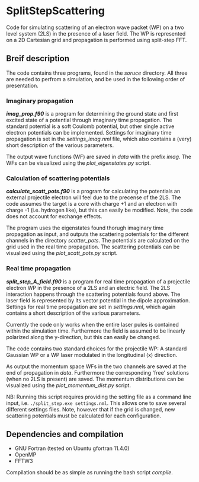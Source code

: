 # SplitStepScattering
Code for simulating scattering of an electron wave packet (WP) on a two level system (2LS) in the presence of a laser field. The WP is represented on a 2D Cartesian grid and propagation is performed using split-step FFT.

## Breif description
The code contains three programs, found in the *soruce* directory. All three are needed to perfrom a simulation, and be used in the following order of presentation.

### Imaginary propagation
***imag_prop.f90*** is a program for determining the ground state and first excited state of a potential through imaginary time propagation. The standard potential is a soft Coulomb potential, but other single active electron potentials can be implemented. Settings for imaginary time propagation is set in the *settings_imag.nml* file, which also contains a (very) short description of the various parameters.

The output wave functions (WF) are saved in *data* with the prefix *imag*. The WFs can be visualized using the *plot_eigenstates.py* script.

### Calculation of scattering potentials 
***calculate_scatt_pots.f90*** is a program for calculating the potentials an external projectile electron will feel due to the precense of the 2LS. The code assumes the target is a core with charge +1 and an electron with charge -1 (i.e. hydrogen like), but this can easily be modified. Note, the code does not account for exchange effects.

The program uses the eigenstates found thorugh imaginary time propagation as input, and outputs the scattering potentials for the different channels in the directory *scatter_pots*. The potentials are calculated on the grid used in the real time propagation. The scattering potentials can be visualized using the *plot_scatt_pots.py* script.

### Real time propagation
***split_step_A_field.f90*** is a program for real time propagation of a projectile electron WP in the presence of a 2LS and an electric field. The 2LS interaction happens through the scattering potentials found above. The laser field is represented by its vector potential in the dipole approximation. Settings for real time propagation are set in *settings.nml*, which again contains a short description of the various parameters.

Currently the code only works when the entire laser pules is contained within the simulation time. Furthermore the field is assumed to be linearly polarized along the y-direction, but this can easily be changed.

The code contains two standard choices for the projectile WP: A standard Gaussian WP or a WP laser modulated in the longitudinal (x) direction. 

As output the momentum space WFs in the two channels are saved at the end of propagation in *data*. Furthermore the corresponding 'free' solutions (when no 2LS is present) are saved. The momentum distributions can be visualized using the *plot_momentum_dist.py* script.

NB: Running this script requires providing the setting file as a command line input, i.e. `./split_step.exe settings.nml`. This allows one to save several different settings files. Note, however that if the grid is changed, new scattering potentials must be calculated for each configuration.


## Dependencies and compilation
- GNU Fortran (tested on Ubuntu gfortran 11.4.0)
- OpenMP
- FFTW3

Compilation should be as simple as running the bash script *compile*. 


